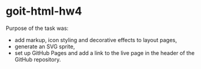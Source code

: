 # goit-html-hw4
Purpose of the task was:
- add markup, icon styling and decorative effects to layout pages,
- generate an SVG sprite,
- set up GitHub Pages and add a link to the live page in the header of the GitHub repository.
